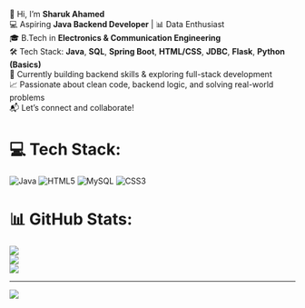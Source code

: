 👋 Hi, I’m **Sharuk Ahamed**  
💻 Aspiring **Java Backend Developer** | 📊 Data Enthusiast  
🎓 B.Tech in **Electronics & Communication Engineering**  
🛠️ Tech Stack: **Java**, **SQL**, **Spring Boot**, **HTML/CSS**, **JDBC**, **Flask**, **Python (Basics)**  
🌱 Currently building backend skills & exploring full-stack development  
📈 Passionate about clean code, backend logic, and solving real-world problems  
📬 Let’s connect and collaborate!

# 💻 Tech Stack:
![Java](https://img.shields.io/badge/java-%23ED8B00.svg?style=flat&logo=openjdk&logoColor=white) ![HTML5](https://img.shields.io/badge/html5-%23E34F26.svg?style=flat&logo=html5&logoColor=white) ![MySQL](https://img.shields.io/badge/mysql-4479A1.svg?style=flat&logo=mysql&logoColor=white) ![CSS3](https://img.shields.io/badge/css3-%231572B6.svg?style=flat&logo=css3&logoColor=white)
# 📊 GitHub Stats:
![](https://github-readme-stats.vercel.app/api?username=Sharuk19&theme=dark&hide_border=false&include_all_commits=false&count_private=false)<br/>
![](https://nirzak-streak-stats.vercel.app/?user=Sharuk19&theme=dark&hide_border=false)<br/>
![](https://github-readme-stats.vercel.app/api/top-langs/?username=Sharuk19&theme=dark&hide_border=false&include_all_commits=false&count_private=false&layout=compact)

---
[![](https://visitcount.itsvg.in/api?id=Sharuk19&icon=0&color=0)](https://visitcount.itsvg.in)

